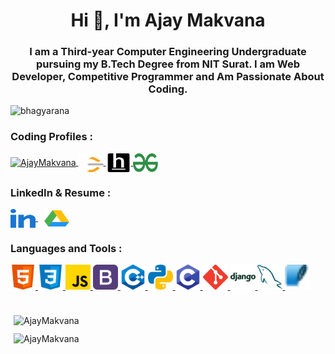 <h1 align="center">Hi 👋, I'm Ajay Makvana</h1>

<h3 align="center">I am a Third-year Computer Engineering Undergraduate pursuing my B.Tech Degree from NIT Surat. I am Web Developer, Competitive Programmer and Am Passionate About Coding.</h3>

<p align="left"> 
<img src="https://komarev.com/ghpvc/?username=ajay-makvana&label=Profile%20views&color=0e75b6&style=flat" alt="bhagyarana" />
</p>

<h3 align="left">Coding Profiles : </h3>

<p align="left">

<a href="https://www.codechef.com/users/ajay_makvana" target="blank">
<img align="center" src="https://cdn.jsdelivr.net/npm/simple-icons@3.1.0/icons/codechef.svg" alt="AjayMakvana" height="30" width="40" />
</a>

<a href="https://leetcode.com/AJAY_MAKVANA/" target="blank">
<img align="center" src="https://raw.githubusercontent.com/BhagyaRana/BhagyaRana/main/images/icons/Social/leet-code.svg" alt="AjayMakvana" height="30" width="40" />
</a>

<a href="https://www.hackerearth.com/@AJAY_MAKVANA" target="blank">
<img align="center" src="https://raw.githubusercontent.com/BhagyaRana/BhagyaRana/main/images/icons/Social/hackerearth.svg" alt="AjayMakvana" height="30" width="40" />
</a>

<a href="https://auth.geeksforgeeks.org/user/ajaymakvana/practice/" target="blank">
<img align="center" src="https://raw.githubusercontent.com/BhagyaRana/BhagyaRana/main/images/icons/Social/geeks-for-geeks.svg" alt="AjayMakvana" height="30" width="40" />
</a>

<!--
<a href="https://codeforces.com/profile/username" target="blank">
<img align="center" src="https://cdn.jsdelivr.net/npm/simple-icons@3.0.1/icons/codeforces.svg" alt="username" height="30" width="40" />
</a>
-->

<!--
<a href="https://dev.to/username" target="blank">
<img align="center" src="https://cdn.jsdelivr.net/npm/simple-icons@3.0.1/icons/dev-dot-to.svg" alt="username" height="30" width="40" />
</a>
-->

<!--
<a href="https://twitter.com/username" target="blank">
<img align="center" src="https://raw.githubusercontent.com/BhagyaRana/BhagyaRana/main/images/icons/Social/twitter.svg" alt="username" height="30" width="40" />
</a>
-->

<!--
<a href="https://fb.com/username" target="blank">
<img align="center" src="https://raw.githubusercontent.com/BhagyaRana/BhagyaRana/main/images/icons/Social/facebook.svg" alt="username" height="30" width="40" />
</a>
-->

<!--
<a href="https://instagram.com/username" target="blank">
<img align="center" src="https://raw.githubusercontent.com/BhagyaRana/BhagyaRana/main/images/icons/Social/instagram.svg" alt="username" height="30" width="40" />
</a>
-->

<!--
<a href="https://www.youtube.com/c/username rana" target="blank">
<img align="center" src="https://raw.githubusercontent.com/BhagyaRana/BhagyaRana/main/images/icons/Social/youtube.svg" alt="username" height="30" width="40" />
</a>
-->

</p>

<p>
<h3 align="left">LinkedIn & Resume : </h3>

<a href="https://www.linkedin.com/in/ajay-makvana/" target="blank">
<img align="center" src="https://raw.githubusercontent.com/BhagyaRana/BhagyaRana/main/images/icons/Social/linked-in-alt.svg" alt="AjayMakvana" height="30" width="40" />
</a>

<a href="https://drive.google.com/file/d/1W_dse5nKmHyrC-MmZuV-agINT6aZJOnm/view" target="blank" style="margin-left:10px">
<img align="center" src="https://raw.githubusercontent.com/BhagyaRana/BhagyaRana/main/images/icons/Social/google.svg" alt="AjayMakvana" height="30" width="40" />
</a>

</p>

<h3 align="left">Languages and Tools : </h3>

<p align="left">

<!-- <a href="https://angular.io" target="_blank">
<img src="https://raw.githubusercontent.com/BhagyaRana/BhagyaRana/main/images/icons/FrontendDevelopment/angularjs.svg" alt="angularjs" width="40" height="40"/>
</a>  -->

<a href="https://www.w3.org/html/" target="_blank"> 
<img src="https://raw.githubusercontent.com/BhagyaRana/BhagyaRana/main/images/icons/FrontendDevelopment/html.svg" alt="html5" width="40" height="40"/>
</a>

<a href="https://www.w3schools.com/css/" target="_blank"> 
<img src="https://raw.githubusercontent.com/BhagyaRana/BhagyaRana/main/images/icons/FrontendDevelopment/css.svg" alt="css3" width="40" height="40"/> 
</a>
  
<a href="https://developer.mozilla.org/en-US/docs/Web/JavaScript" target="_blank"> 
<img src="https://raw.githubusercontent.com/BhagyaRana/BhagyaRana/main/images/icons/ProgrammingLanguages/javascript.svg" alt="javascript" width="40" height="40"/>
</a>
  
<a href="https://getbootstrap.com" target="_blank">
<img src="https://raw.githubusercontent.com/BhagyaRana/BhagyaRana/main/images/icons/FrontendDevelopment/bootstrap.svg" alt="bootstrap" width="40" height="40"/> 
</a>

<!--
<a href="https://reactjs.org/" target="_blank">
<img src="https://raw.githubusercontent.com/BhagyaRana/BhagyaRana/main/images/icons/FrontendDevelopment/reactjs.svg" alt="react" width="40" height="40"/>
</a>
-->

<a href="https://www.w3schools.com/cpp/" target="_blank"> 
<img src="https://raw.githubusercontent.com/BhagyaRana/BhagyaRana/main/images/icons/ProgrammingLanguages/cpp.svg" alt="cplusplus" width="40" height="40"/> 
</a>

<a href="https://www.python.org" target="_blank"> 
<img src="https://raw.githubusercontent.com/BhagyaRana/BhagyaRana/main/images/icons/ProgrammingLanguages/python.svg" alt="python" width="40" height="40"/> 
</a>
  
<a href="https://www.cprogramming.com/" target="_blank"> 
<img src="https://raw.githubusercontent.com/BhagyaRana/BhagyaRana/main/images/icons/ProgrammingLanguages/c.svg" alt="c" width="40" height="40"/> 
</a>

<a href="https://git-scm.com/" target="_blank"> 
<img src="https://raw.githubusercontent.com/BhagyaRana/BhagyaRana/main/images/icons/Other/git.svg" alt="git" width="40" height="40"/> 
</a>

<a href="https://www.djangoproject.com/" target="_blank"> 
<img src="https://raw.githubusercontent.com/BhagyaRana/BhagyaRana/main/images/icons/Framework/django.svg" alt="django" width="40" height="40"/> 
</a>

<!-- <a href="https://firebase.google.com/" target="_blank">
<img src="https://raw.githubusercontent.com/BhagyaRana/BhagyaRana/main/images/icons/BaaS/firebase.svg" alt="firebase" width="40" height="40"/>
</a>

<a href="https://cloud.google.com" target="_blank">
<img src="https://raw.githubusercontent.com/BhagyaRana/BhagyaRana/main/images/icons/Devops/gcp.svg" alt="gcp" width="40" height="40"/>
</a> -->

<!--
<a href="https://nodejs.org" target="_blank">
<img src="https://raw.githubusercontent.com/BhagyaRana/BhagyaRana/main/images/icons/BackendDevelopment/nodejs.svg" alt="nodejs" width="40" height="40"/>
</a>
-->

<!--
<a href="https://www.mongodb.com/" target="_blank">
<img src="https://raw.githubusercontent.com/BhagyaRana/BhagyaRana/main/images/icons/Database/mongodb.svg" alt="mongodb" width="40" height="40"/>
</a>
-->

<a href="https://www.mysql.com/" target="_blank"> 
<img src="https://raw.githubusercontent.com/BhagyaRana/BhagyaRana/main/images/icons/Database/mysql.svg" alt="mysql" width="40" height="40"/> 
</a>

<!-- <a href="https://www.php.net" target="_blank">
<img src="https://raw.githubusercontent.com/BhagyaRana/BhagyaRana/main/images/icons/ProgrammingLanguages/php.svg" alt="php" width="40" height="40"/>
</a> -->

<a href="https://www.sqlite.org/" target="_blank"> 
<img src="https://raw.githubusercontent.com/BhagyaRana/BhagyaRana/main/images/icons/Database/sqlite.svg" alt="sqlite" width="40" height="40"/> 
</a>

</p>

<br>

<div class="row" style="box-sizing:border-box; clear:both; display: table;">
  <div class="column" style="box-sizing:border-box; float:left; width:66.66%; padding:5px;">
    <img align="center" src="https://github-readme-stats.vercel.app/api/top-langs?username=ajay-makvana&show_icons=true&locale=en&layout=compact" alt="AjayMakvana" />
  </div>

  <div class="column" style="box-sizing:border-box; float:left; width:66.66%; padding:5px;">
    <img align="center" src="https://github-readme-stats.vercel.app/api?username=ajay-makvana&show_icons=true&locale=en" alt="AjayMakvana" />
  </div>
</div>
